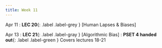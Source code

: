 ```yaml
---
title: Week 11
---
```


Apr 11
: **LEC 20**{: .label .label-grey } [Human Lapses & Biases]


Apr 13
: **LEC 21**{: .label .label-gray } [Algorithmic Bias]
: **PSET 4 handed out**{: .label .label-green } Covers lectures 18-21

